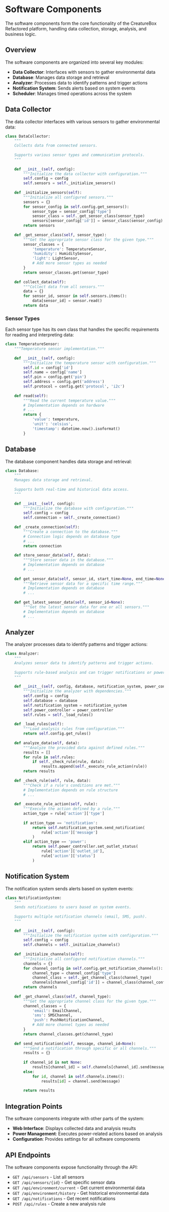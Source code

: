 # Software Components

The software components form the core functionality of the CreatureBox Refactored platform, handling data collection, storage, analysis, and business logic.

## Overview

The software components are organized into several key modules:

- **Data Collector**: Interfaces with sensors to gather environmental data
- **Database**: Manages data storage and retrieval
- **Analyzer**: Processes data to identify patterns and trigger actions
- **Notification System**: Sends alerts based on system events
- **Scheduler**: Manages timed operations across the system

## Data Collector

The data collector interfaces with various sensors to gather environmental data:

```python
class DataCollector:
    """
    Collects data from connected sensors.
    
    Supports various sensor types and communication protocols.
    """
    
    def __init__(self, config):
        """Initialize the data collector with configuration."""
        self.config = config
        self.sensors = self._initialize_sensors()
        
    def _initialize_sensors(self):
        """Initialize all configured sensors."""
        sensors = {}
        for sensor_config in self.config.get_sensors():
            sensor_type = sensor_config['type']
            sensor_class = self._get_sensor_class(sensor_type)
            sensors[sensor_config['id']] = sensor_class(sensor_config)
        return sensors
        
    def _get_sensor_class(self, sensor_type):
        """Get the appropriate sensor class for the given type."""
        sensor_classes = {
            'temperature': TemperatureSensor,
            'humidity': HumiditySensor,
            'light': LightSensor,
            # Add more sensor types as needed
        }
        return sensor_classes.get(sensor_type)
        
    def collect_data(self):
        """Collect data from all sensors."""
        data = {}
        for sensor_id, sensor in self.sensors.items():
            data[sensor_id] = sensor.read()
        return data
```

### Sensor Types

Each sensor type has its own class that handles the specific requirements for reading and interpreting data:

```python
class TemperatureSensor:
    """Temperature sensor implementation."""
    
    def __init__(self, config):
        """Initialize the temperature sensor with configuration."""
        self.id = config['id']
        self.name = config['name']
        self.pin = config.get('pin')
        self.address = config.get('address')
        self.protocol = config.get('protocol', 'i2c')
        
    def read(self):
        """Read the current temperature value."""
        # Implementation depends on hardware
        # ...
        return {
            'value': temperature,
            'unit': 'celsius',
            'timestamp': datetime.now().isoformat()
        }
```

## Database

The database component handles data storage and retrieval:

```python
class Database:
    """
    Manages data storage and retrieval.
    
    Supports both real-time and historical data access.
    """
    
    def __init__(self, config):
        """Initialize the database with configuration."""
        self.config = config
        self.connection = self._create_connection()
        
    def _create_connection(self):
        """Create a connection to the database."""
        # Connection logic depends on database type
        # ...
        return connection
        
    def store_sensor_data(self, data):
        """Store sensor data in the database."""
        # Implementation depends on database
        # ...
        
    def get_sensor_data(self, sensor_id, start_time=None, end_time=None):
        """Retrieve sensor data for a specific time range."""
        # Implementation depends on database
        # ...
        
    def get_latest_sensor_data(self, sensor_id=None):
        """Get the latest sensor data for one or all sensors."""
        # Implementation depends on database
        # ...
```

## Analyzer

The analyzer processes data to identify patterns and trigger actions:

```python
class Analyzer:
    """
    Analyzes sensor data to identify patterns and trigger actions.
    
    Supports rule-based analysis and can trigger notifications or power actions.
    """
    
    def __init__(self, config, database, notification_system, power_controller):
        """Initialize the analyzer with dependencies."""
        self.config = config
        self.database = database
        self.notification_system = notification_system
        self.power_controller = power_controller
        self.rules = self._load_rules()
        
    def _load_rules(self):
        """Load analysis rules from configuration."""
        return self.config.get_rules()
        
    def analyze_data(self, data):
        """Analyze the provided data against defined rules."""
        results = []
        for rule in self.rules:
            if self._check_rule(rule, data):
                results.append(self._execute_rule_action(rule))
        return results
        
    def _check_rule(self, rule, data):
        """Check if a rule's conditions are met."""
        # Implementation depends on rule structure
        # ...
        
    def _execute_rule_action(self, rule):
        """Execute the action defined by a rule."""
        action_type = rule['action']['type']
        
        if action_type == 'notification':
            return self.notification_system.send_notification(
                rule['action']['message']
            )
        elif action_type == 'power':
            return self.power_controller.set_outlet_status(
                rule['action']['outlet_id'],
                rule['action']['status']
            )
```

## Notification System

The notification system sends alerts based on system events:

```python
class NotificationSystem:
    """
    Sends notifications to users based on system events.
    
    Supports multiple notification channels (email, SMS, push).
    """
    
    def __init__(self, config):
        """Initialize the notification system with configuration."""
        self.config = config
        self.channels = self._initialize_channels()
        
    def _initialize_channels(self):
        """Initialize all configured notification channels."""
        channels = {}
        for channel_config in self.config.get_notification_channels():
            channel_type = channel_config['type']
            channel_class = self._get_channel_class(channel_type)
            channels[channel_config['id']] = channel_class(channel_config)
        return channels
        
    def _get_channel_class(self, channel_type):
        """Get the appropriate channel class for the given type."""
        channel_classes = {
            'email': EmailChannel,
            'sms': SMSChannel,
            'push': PushNotificationChannel,
            # Add more channel types as needed
        }
        return channel_classes.get(channel_type)
        
    def send_notification(self, message, channel_id=None):
        """Send a notification through specific or all channels."""
        results = {}
        
        if channel_id is not None:
            results[channel_id] = self.channels[channel_id].send(message)
        else:
            for id, channel in self.channels.items():
                results[id] = channel.send(message)
                
        return results
```

## Integration Points

The software components integrate with other parts of the system:

- **Web Interface**: Displays collected data and analysis results
- **Power Management**: Executes power-related actions based on analysis
- **Configuration**: Provides settings for all software components

## API Endpoints

The software components expose functionality through the API:

- `GET /api/sensors` - List all sensors
- `GET /api/sensors/{id}` - Get specific sensor data
- `GET /api/environment/current` - Get current environmental data
- `GET /api/environment/history` - Get historical environmental data
- `GET /api/notifications` - Get recent notifications
- `POST /api/rules` - Create a new analysis rule
